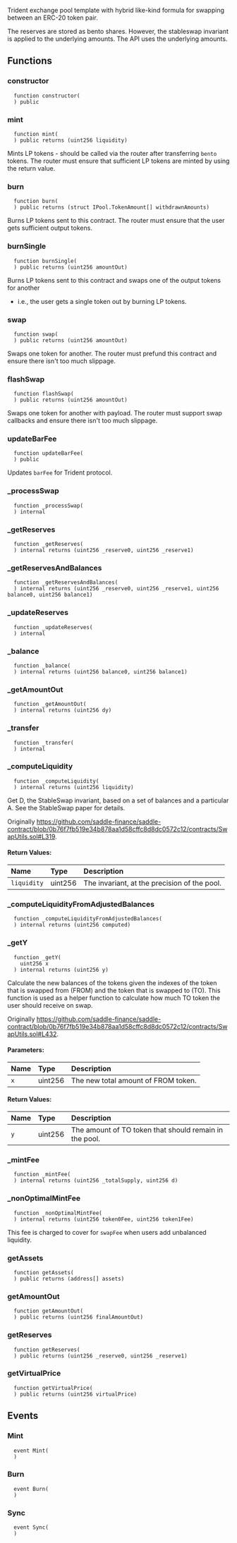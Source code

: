Trident exchange pool template with hybrid like-kind formula for swapping between an ERC-20 token pair.

The reserves are stored as bento shares. However, the stableswap invariant is applied to the underlying amounts.
The API uses the underlying amounts.

## Functions

### constructor

```solidity
  function constructor(
  ) public
```

### mint

```solidity
  function mint(
  ) public returns (uint256 liquidity)
```

Mints LP tokens - should be called via the router after transferring `bento` tokens.
The router must ensure that sufficient LP tokens are minted by using the return value.

### burn

```solidity
  function burn(
  ) public returns (struct IPool.TokenAmount[] withdrawnAmounts)
```

Burns LP tokens sent to this contract. The router must ensure that the user gets sufficient output tokens.

### burnSingle

```solidity
  function burnSingle(
  ) public returns (uint256 amountOut)
```

Burns LP tokens sent to this contract and swaps one of the output tokens for another

- i.e., the user gets a single token out by burning LP tokens.

### swap

```solidity
  function swap(
  ) public returns (uint256 amountOut)
```

Swaps one token for another. The router must prefund this contract and ensure there isn't too much slippage.

### flashSwap

```solidity
  function flashSwap(
  ) public returns (uint256 amountOut)
```

Swaps one token for another with payload. The router must support swap callbacks and ensure there isn't too much slippage.

### updateBarFee

```solidity
  function updateBarFee(
  ) public
```

Updates `barFee` for Trident protocol.

### \_processSwap

```solidity
  function _processSwap(
  ) internal
```

### \_getReserves

```solidity
  function _getReserves(
  ) internal returns (uint256 _reserve0, uint256 _reserve1)
```

### \_getReservesAndBalances

```solidity
  function _getReservesAndBalances(
  ) internal returns (uint256 _reserve0, uint256 _reserve1, uint256 balance0, uint256 balance1)
```

### \_updateReserves

```solidity
  function _updateReserves(
  ) internal
```

### \_balance

```solidity
  function _balance(
  ) internal returns (uint256 balance0, uint256 balance1)
```

### \_getAmountOut

```solidity
  function _getAmountOut(
  ) internal returns (uint256 dy)
```

### \_transfer

```solidity
  function _transfer(
  ) internal
```

### \_computeLiquidity

```solidity
  function _computeLiquidity(
  ) internal returns (uint256 liquidity)
```

Get D, the StableSwap invariant, based on a set of balances and a particular A.
See the StableSwap paper for details.

Originally https://github.com/saddle-finance/saddle-contract/blob/0b76f7fb519e34b878aa1d58cffc8d8dc0572c12/contracts/SwapUtils.sol#L319.

#### Return Values:

| Name        | Type    | Description                                  |
| :---------- | :------ | :------------------------------------------- |
| `liquidity` | uint256 | The invariant, at the precision of the pool. |

### \_computeLiquidityFromAdjustedBalances

```solidity
  function _computeLiquidityFromAdjustedBalances(
  ) internal returns (uint256 computed)
```

### \_getY

```solidity
  function _getY(
    uint256 x
  ) internal returns (uint256 y)
```

Calculate the new balances of the tokens given the indexes of the token
that is swapped from (FROM) and the token that is swapped to (TO).
This function is used as a helper function to calculate how much TO token
the user should receive on swap.

Originally https://github.com/saddle-finance/saddle-contract/blob/0b76f7fb519e34b878aa1d58cffc8d8dc0572c12/contracts/SwapUtils.sol#L432.

#### Parameters:

| Name | Type    | Description                         |
| :--- | :------ | :---------------------------------- |
| `x`  | uint256 | The new total amount of FROM token. |

#### Return Values:

| Name | Type    | Description                                            |
| :--- | :------ | :----------------------------------------------------- |
| `y`  | uint256 | The amount of TO token that should remain in the pool. |

### \_mintFee

```solidity
  function _mintFee(
  ) internal returns (uint256 _totalSupply, uint256 d)
```

### \_nonOptimalMintFee

```solidity
  function _nonOptimalMintFee(
  ) internal returns (uint256 token0Fee, uint256 token1Fee)
```

This fee is charged to cover for `swapFee` when users add unbalanced liquidity.

### getAssets

```solidity
  function getAssets(
  ) public returns (address[] assets)
```

### getAmountOut

```solidity
  function getAmountOut(
  ) public returns (uint256 finalAmountOut)
```

### getReserves

```solidity
  function getReserves(
  ) public returns (uint256 _reserve0, uint256 _reserve1)
```

### getVirtualPrice

```solidity
  function getVirtualPrice(
  ) public returns (uint256 virtualPrice)
```

## Events

### Mint

```solidity
  event Mint(
  )
```

### Burn

```solidity
  event Burn(
  )
```

### Sync

```solidity
  event Sync(
  )
```
